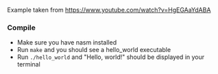 Example taken from https://www.youtube.com/watch?v=HgEGAaYdABA

### Compile
 - Make sure you have nasm installed
 - Run `make` and you should see a hello_world executable
 - Run `./hello_world` and "Hello, world!" should be displayed in your terminal
